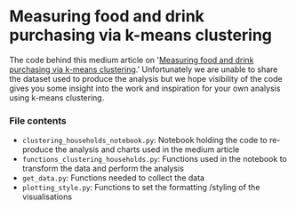 # Measuring food and drink purchasing via k-means clustering

The code behind this medium article on '[Measuring food and drink purchasing via k-means clustering](https://medium.com/data-analytics-at-nesta/measuring-food-and-drink-purchasing-via-k-means-clustering-77c21e3140bf).' Unfortunately we are unable to share the dataset used to produce the analysis but we hope visibility of the code gives you some insight into the work and inspiration for your own analysis using k-means clustering.

### File contents

- `clustering_households_notebook.py`: Notebook holding the code to re-produce the analysis and charts used in the medium article
- `functions_clustering_households.py`: Functions used in the notebook to transform the data and perform the analysis
- `get_data.py`: Functions needed to collect the data
- `plotting_style.py`: Functions to set the formatting /styling of the visualisations
